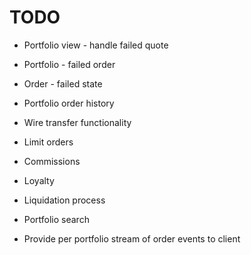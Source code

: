 # TODO

- Portfolio view - handle failed quote
- Portfolio - failed order
- Order - failed state
- Portfolio order history


- Wire transfer functionality
- Limit orders
- Commissions
- Loyalty
- Liquidation process
- Portfolio search
- Provide per portfolio stream of order events to client